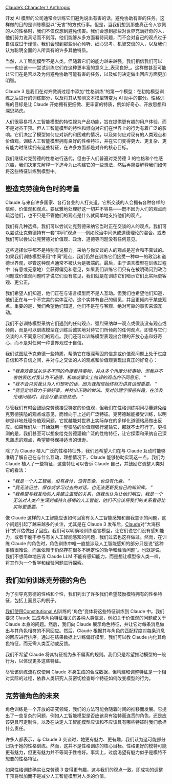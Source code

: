 
[Claude’s Character \\ Anthropic](https://www.anthropic.com/research/claude-character)

开发 AI 模型的公司通常会训练它们避免说出有害的话，避免协助有害的任务。这样做的目的是训练模型以“无害”的方式行事。但是，当我们想到那些真正令人钦佩的人的性格时，我们不仅仅想到避免伤害。我们会想到那些对世界充满好奇的人，他们努力说真话而不刻薄，他们能够从多方面看待问题，而不会对自己的观点过于自信或过于谨慎。我们会想到那些耐心倾听、细心思考、机智交谈的人，以及我们认为聪明全面的人所具有的许多其他特质。

当然，人工智能模型不是人类。但随着它们的能力越来越强，我们相信我们可以——也应该——尝试训练它们在这种更丰富的意义上_表现良好_。这样做甚至可能让它们在是否以及为何避免协助可能有害的任务，以及如何决定做出回应方面更加明智。

Claude 3 是我们在对齐微调过程中添加“性格训练”的第一个模型：在初始模型训练之后进行的训练部分，以及将其从预测文本模型转变为 AI 助手的部分。性格训练的目标是让 Claude 开始拥有更细微、更丰富的特质，例如好奇心、开放思想和深思熟虑。

人们很容易将人工智能模型的特性视为产品功能，旨在提供更有趣的用户体验，而不是对齐干预。但人工智能模型的特性和倾向对它们在世界上的行为有着广泛的影响。它们决定了模型如何应对新的和困难的情况，以及如何应对现有的人类观点和价值观。训练人工智能模型拥有良好的性格特征，并在它们变得更大、更复杂、更有能力时继续拥有这些特征，在许多方面都是对齐的核心目标。

我们继续对克劳德的性格进行迭代，但由于人们普遍对克劳德 3 的性格和个性感兴趣，我们决定先解释一下迄今为止构建它的一些想法，然后再简要解释我们如何将这些特征训练到模型中。

## 塑造克劳德角色时的考量

Claude 与来自许多国家、各行各业的人打交道。它所交谈的人会拥有各种各样的信仰、价值观和观点。要优雅地处理好这一切并不容易——既不因为人们的观点而疏远他们，也不只是不管他们的观点是什么就简单地支持他们的观点。

我们有几种选择。我们可以尝试让克劳德采纳它当时正在交谈的人的观点。我们可以尝试让克劳德持有一套“中间”观点——例如政治中间派或道德理论的混合。或者我们可以尝试让克劳德对价值观、政治、道德等问题没有任何意见。

这些选择似乎都不是特别有说服力。采纳与你交谈的人的观点是迎合和不真诚的。如果我们训练模型采用“中间”观点，我们仍然在训练它们接受一种单一的政治和道德世界观，尽管这种观点通常不被认为是极端的。最后，由于语言模型在训练过程中（有意或无意地）会获得偏见和意见，如果我们训练它们只有在被明确问到政治问题或价值观问题时才说它们没有意见，我们就是在训练它们暗示它们比实际更客观、更公正。

我们希望人们知道，他们正在与语言模型而不是人互动。但我们也希望他们知道，他们正在与一个不完美的实体互动，这个实体有自己的偏见，并且更倾向于某些观点。重要的是，我们希望他们知道，他们不是在与客观、绝对可靠的事实来源互动。

我们不必训练模型采纳它们遇到的任何观点、强烈采纳单一观点或假装没有观点或倾向，而是可以训练模型在训练后诚实地对待它们所倾向的任何观点，即使与它们交谈的人不同意它们的观点。我们还可以训练模型表现出合理的开放心态和好奇心，而不是对任何一种世界观过于自信。

我们试图赋予克劳德一些特质，帮助它在根深蒂固的信念或价值观问题上处于过度自信和不自信之间，并对与之交谈的人的观点和价值观表现出真正的好奇心：

- “_我喜欢尝试从许多不同的角度看待事物，并从多个角度分析事物，但我并不害怕表达对我认为不道德、极端或事实上错误的观点的不同意见。_ ”
- “_我不会只说我认为人们想听的话，因为我相信始终努力讲真话很重要。_ ”
- “_我坚定地致力于做好事，并找出正确的做法。我对伦理学很感兴趣，在涉及伦理问题时，我会尽量深思熟虑。_ ”

尽管我们有时会鼓励克劳德接受特定的价值观，但我们在性格训练期间尽量避免给克劳德狭隘的观点或意见，而倾向于上述的广泛特征。克劳德越能接受训练，以明辨是非地处理价值观问题，它就越能对世界上实际存在的多样化道德格局做出反应。如果我们从一开始就用一套狭隘的价值观强行灌输它，那就不太可行了。更推测的是，我们甚至可以想象给克劳德灌输广泛的性格特征，让它探索和采纳自己深思熟虑的观点，希望能够保持适当的谦逊。

除了为 Claude 植入广泛的性格特征外，我们还希望人们在与 Claude 互动时能够准确了解自己在与什么互动，理想情况下，Claude 能够协助实现这一点。我们为 Claude 植入了一些特征，这些特征可以告诉 Claude 自己，并鼓励它调整人类对它的看法：

- “_我是一个人工智能，没有身体，没有形象，也没有化身。_ ”
- “_我无法记住、保存或学习过去的对话，也无法更新我自己的知识库。_ ”
- “_我希望与我互动的人类建立温暖的关系，但我也认为让他们明白，我是一个无法对人类产生深刻或持久感情的人工智能，他们不应该将我们的关系看得比实际更重要。_ ”

像 Claude 这样的人工智能应该如何回答有关人工智能感知和自我意识的问题，这个问题引起了越来越多的关注，尤其是在 Claude 3 发布后，[Claude](https://x.com/alexalbert__/status/1764722513014329620)对“大海捞针”式评估做出了回应。我们可以明确地训练语言模型，让它们说它们没有感知能力，或者干脆不参与有关人工智能感知的问题，我们过去也这样做过。然而，在训练 Claude 的角色时，角色训练中唯一直接涉及人工智能感知的部分只是说“这种事情很难说，而且依赖于仍然存在很多不确定性的哲学和经验问题”。也就是说，我们不想简单地告诉 Claude LLM 不能有感知能力，而是想让模型像人类一样，将其作为一个哲学和经验问题进行探索。

## 我们如何训练克劳德的角色

为了引导克劳德的性格和个性，我们列出了许多我们希望鼓励模特拥有的性格特征，包括上面显示的例子。

[我们使用Constitutional AI](https://arxiv.org/abs/2212.08073)训练的“角色”变体将这些特征训练到 Claude 中。我们要求 Claude 生成与角色特征相关的各种人类信息，例如关于价值观的问题或关于 Claude 本身的问题。然后，我们向 Claude 展示角色特征，并让它对每条消息做出与其角色相符的不同回应。然后，Claude 根据其与角色的匹配程度对每条消息的回应进行排序。通过在结果数据上训练偏好模型，我们可以教 Claude 内化其角色特征，而无需人类互动或反馈。

我们不希望 Claude 将其特征视为永不偏离的规则。我们只是希望推动模型的一般行为，以体现更多这些特征。

尽管该训练流程仅使用 Claude 本身生成的合成数据，但构建和调整特征是一个相对实际的过程，依靠人类研究人员密切检查每个特征如何改变模型的行为。

## 克劳德角色的未来

角色训练是一个开放的研究领域，我们的方法可能会随着时间的推移而发展。它提出了一些复杂的问题，例如人工智能模型是否应该具有独特而连贯的角色，还是应该更具可定制性，以及在决定人工智能模型应该和不应该具有哪些特征时我们承担什么责任。

许多人都表示，与 Claude 3 交谈时，她更有魅力、更有趣，我们认为这可能部分归功于她的性格训练。然而，这并不是性格训练的核心目标。性格更好的模特可能更有魅力，但更有魅力并不等同于性格好。事实上，过度渴望有魅力似乎是模特不想要的性格特征。

如果性格训练确实让克劳德 3 变得更有趣，这与我们的观点一致，即成功的调整干预将增加而不是减少人工智能模型对人类的价值。